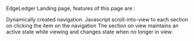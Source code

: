 EdgeLedger Landing page, features of this page are :

Dynamically created navigation.
Javascript  scroll-into-view to each section on clicking the item on the navigation
The section on view maintains an active state while viewing and changes state when no longer in view.

